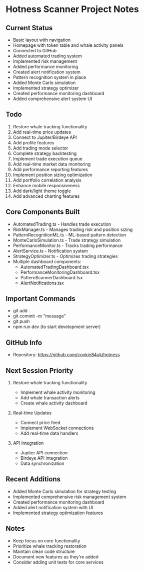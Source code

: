 # Hotness Scanner Project Notes

## Current Status
- Basic layout with navigation
- Homepage with token table and whale activity panels
- Connected to GitHub
- Added automated trading system
- Implemented risk management
- Added performance monitoring
- Created alert notification system
- Pattern recognition system in place
- Added Monte Carlo simulation
- Implemented strategy optimizer
- Created performance monitoring dashboard
- Added comprehensive alert system UI

## Todo
1. Restore whale tracking functionality
2. Add real-time price updates
3. Connect to Jupiter/Birdeye API
4. Add profile features
5. Add trading mode selector
6. Complete strategy backtesting
7. Implement trade execution queue
8. Add real-time market data monitoring
9. Add performance reporting features
10. Implement position sizing optimization
11. Add portfolio correlation analysis
12. Enhance mobile responsiveness
13. Add dark/light theme toggle
14. Add advanced charting features

## Core Components Built
- AutomatedTrading.ts - Handles trade execution
- RiskManager.ts - Manages trading risk and position sizing
- PatternRecognitionML.ts - ML-based pattern detection
- MonteCarloSimulation.ts - Trade strategy simulation
- PerformanceMonitor.ts - Tracks trading performance
- AlertService.ts - Notification system
- StrategyOptimizer.ts - Optimizes trading strategies
- Multiple dashboard components:
  - AutomatedTradingDashboard.tsx
  - PerformanceMonitoringDashboard.tsx
  - PatternScannerDashboard.tsx
  - AlertNotifications.tsx

## Important Commands
- git add .
- git commit -m "message"
- git push
- npm run dev (to start development server)

## GitHub Info
- Repository: https://github.com/cookie84uk/hotness

## Next Session Priority
1. Restore whale tracking functionality
   - Implement whale activity monitoring
   - Add whale transaction alerts
   - Create whale activity dashboard

2. Real-time Updates
   - Connect price feed
   - Implement WebSocket connections
   - Add real-time data handlers

3. API Integration
   - Jupiter API connection
   - Birdeye API integration
   - Data synchronization

## Recent Additions
- Added Monte Carlo simulation for strategy testing
- Implemented comprehensive risk management system
- Created performance monitoring dashboard
- Added alert notification system with UI
- Implemented strategy optimization features

## Notes
- Keep focus on core functionality
- Prioritize whale tracking restoration
- Maintain clean code structure
- Document new features as they're added
- Consider adding unit tests for core services

